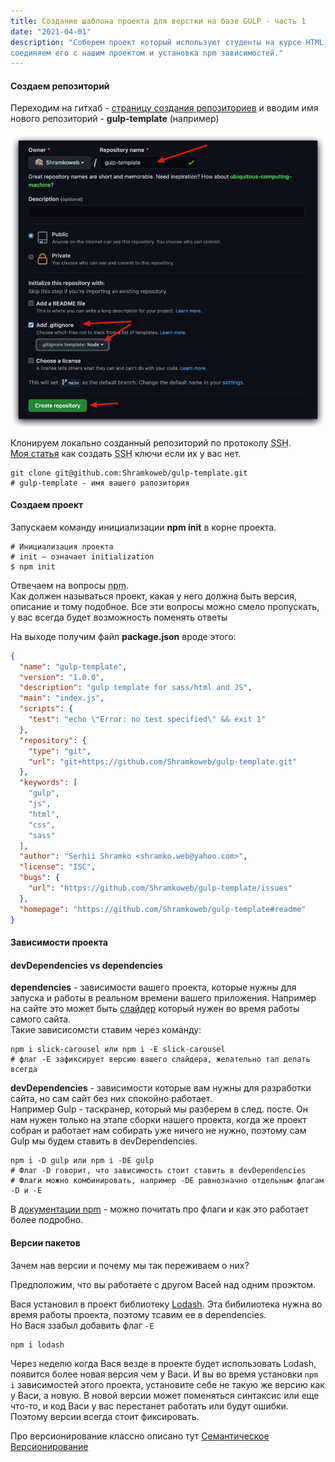 ```yaml
---
title: Создание шаблона проекта для верстки на базе GULP - часть 1
date: "2021-04-01"
description: "Соберем проект который используют студенты на курсе HTML Academy. В этой части создание репозитория,
соединяем его с нашим проектом и установка npm зависимостей."
---
```


#### Создаем репозиторий

Переходим на гитхаб - [страницу создания репозиториев](https://github.com/new) и вводим имя нового репозиторий - **gulp-template** (например)

![GH create repo](./create-repo.png)

Клонируем локально созданный репозиторий по протоколу <abbr title="Cетевой протокол прикладного уровня">SSH</abbr>.<br/>
[Моя статья](/ssh-setup/) как создать <abbr title="Cетевой протокол прикладного уровня">SSH</abbr> ключи если их у вас нет.
```shell
git clone git@github.com:Shramkoweb/gulp-template.git
# gulp-template - имя вашего рапозитория
```

#### Создаем проект

Запускаем команду инициализации **npm init** в корне проекта.

```shell
# Инициализация проекта
# init – означает initialization
$ npm init
```
Отвечаем на вопросы <abbr title="Менеджер пакетов, входящий в состав Node.js">npm</abbr>.<br/>
Как должен называться проект, какая у него должна быть версия, описание и тому подобное.
Все эти вопросы можно смело пропускать, у вас всегда будет возможность поменять ответы

На выходе получим файл **package.json** вроде этого:

```json
{
  "name": "gulp-template",
  "version": "1.0.0",
  "description": "gulp template for sass/html and JS",
  "main": "index.js",
  "scripts": {
    "test": "echo \"Error: no test specified\" && exit 1"
  },
  "repository": {
    "type": "git",
    "url": "git+https://github.com/Shramkoweb/gulp-template.git"
  },
  "keywords": [
    "gulp",
    "js",
    "html",
    "css",
    "sass"
  ],
  "author": "Serhii Shramko <shramko.web@yahoo.com>",
  "license": "ISC",
  "bugs": {
    "url": "https://github.com/Shramkoweb/gulp-template/issues"
  },
  "homepage": "https://github.com/Shramkoweb/gulp-template#readme"
}
```

#### Зависимости проекта

#### devDependencies vs dependencies

**dependencies** - зависимости вашего проекта, которые нужны для запуска и работы в реальном времени
вашего приложения. Например на сайте это может быть [слайдер](https://kenwheeler.github.io/slick/) который нужен во время работы самого сайта.<br/>
Такие зависисомсти ставим через команду:
```shell
npm i slick-carousel или npm i -E slick-carousel 
# флаг -Е зафиксирует версию вашего слайдера, желательно тал делать всегда
```

**devDependencies** - зависимости которые вам нужны для разработки сайта, но сам сайт без них спокойно работает.<br/>
Например Gulp - таскранер, который мы разберем в след. посте.
Он нам нужен только на этапе сборки нашего проекта, когда же проект собран и работает нам собирать уже ничего не нужно, 
поэтому сам Gulp мы будем ставить в devDependencies.

```shell
npm i -D gulp или npm i -DE gulp
# Флаг -D говорит, что зависимость стоит ставить в devDependencies
# Флаги можно комбинировать, например -DE равнозначно отдельным флагам -D и -E
```

В [документации npm](https://docs.npmjs.com/cli/v7/commands/npm-install) - можно почитать про флаги и как это работает более подробно.

#### Версии пакетов

Зачем нав версии и почему мы так переживаем о них?

Предположим, что вы работаете с другом Васей над одним проэктом.

Вася установил в проект библиотеку [Lodash](https://lodash.com/).
Эта бибилиотека нужна во время работы проекта, поэтому тсавим ее в dependencies.</br>
Но Вася ззабыл добавить флаг `-E`
```shell
npm i lodash
```

Через неделю когда Вася везде в проекте будет использовать Lodash, появится более новая версия чем у Васи.
И вы во время установки `npm i` зависимостей этого проекта, установите себе не такую же версию как у Васи, а новую.
В новой версии может поменяться синтаксис или еще что-то, и код Васи у вас перестанет работать или будут ошибки.
Поэтому версии всегда стоит фиксировать.

Про версионирование классно описано тут [Семантическое Версионирование](https://semver.org/lang/ru/)